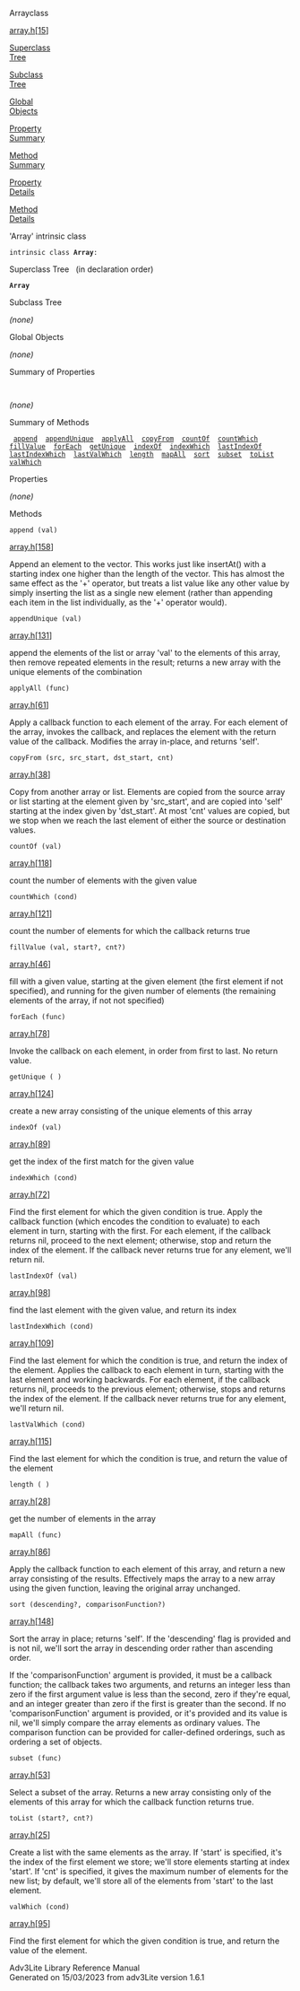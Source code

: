 <span class="title">Array</span><span class="type">class</span>

[array.h](../file/array.h.html)\[[15](../source/array.h.html#15)\]

[Superclass  
Tree](#_SuperClassTree_)

[Subclass  
Tree](#_SubClassTree_)

[Global  
Objects](#_ObjectSummary_)

[Property  
Summary](#_PropSummary_)

[Method  
Summary](#_MethodSummary_)

[Property  
Details](#_Properties_)

[Method  
Details](#_Methods_)

<div class="fdesc">

'Array' intrinsic class

`intrinsic class `**`Array`**` : `

</div>

<span id="_SuperClassTree_"></span>

<div class="mjhd">

<span class="hdln">Superclass Tree</span>   (in declaration order)

</div>

**`Array`**  
<span id="_SubClassTree_"></span>

<div class="mjhd">

<span class="hdln">Subclass Tree</span>  

</div>

*(none)* <span id="_ObjectSummary_"></span>

<div class="mjhd">

<span class="hdln">Global Objects</span>  

</div>

*(none)* <span id="_PropSummary_"></span>

<div class="mjhd">

<span class="hdln">Summary of Properties</span>  

</div>

` `

*(none)* <span id="_MethodSummary_"></span>

<div class="mjhd">

<span class="hdln">Summary of Methods</span>  

</div>

` `[`append`](#append)`  `[`appendUnique`](#appendUnique)`  `[`applyAll`](#applyAll)`  `[`copyFrom`](#copyFrom)`  `[`countOf`](#countOf)`  `[`countWhich`](#countWhich)`  `[`fillValue`](#fillValue)`  `[`forEach`](#forEach)`  `[`getUnique`](#getUnique)`  `[`indexOf`](#indexOf)`  `[`indexWhich`](#indexWhich)`  `[`lastIndexOf`](#lastIndexOf)`  `[`lastIndexWhich`](#lastIndexWhich)`  `[`lastValWhich`](#lastValWhich)`  `[`length`](#length)`  `[`mapAll`](#mapAll)`  `[`sort`](#sort)`  `[`subset`](#subset)`  `[`toList`](#toList)`  `[`valWhich`](#valWhich)`  `

<span id="_Properties_"></span>

<div class="mjhd">

<span class="hdln">Properties</span>  

</div>

*(none)* <span id="_Methods_"></span>

<div class="mjhd">

<span class="hdln">Methods</span>  

</div>

<span id="append"></span>

`append (val)`

[array.h](../file/array.h.html)\[[158](../source/array.h.html#158)\]

<div class="desc">

Append an element to the vector. This works just like insertAt() with a
starting index one higher than the length of the vector. This has almost
the same effect as the '+' operator, but treats a list value like any
other value by simply inserting the list as a single new element (rather
than appending each item in the list individually, as the '+' operator
would).

</div>

<span id="appendUnique"></span>

`appendUnique (val)`

[array.h](../file/array.h.html)\[[131](../source/array.h.html#131)\]

<div class="desc">

append the elements of the list or array 'val' to the elements of this
array, then remove repeated elements in the result; returns a new array
with the unique elements of the combination

</div>

<span id="applyAll"></span>

`applyAll (func)`

[array.h](../file/array.h.html)\[[61](../source/array.h.html#61)\]

<div class="desc">

Apply a callback function to each element of the array. For each element
of the array, invokes the callback, and replaces the element with the
return value of the callback. Modifies the array in-place, and returns
'self'.

</div>

<span id="copyFrom"></span>

`copyFrom (src, src_start, dst_start, cnt)`

[array.h](../file/array.h.html)\[[38](../source/array.h.html#38)\]

<div class="desc">

Copy from another array or list. Elements are copied from the source
array or list starting at the element given by 'src_start', and are
copied into 'self' starting at the index given by 'dst_start'. At most
'cnt' values are copied, but we stop when we reach the last element of
either the source or destination values.

</div>

<span id="countOf"></span>

`countOf (val)`

[array.h](../file/array.h.html)\[[118](../source/array.h.html#118)\]

<div class="desc">

count the number of elements with the given value

</div>

<span id="countWhich"></span>

`countWhich (cond)`

[array.h](../file/array.h.html)\[[121](../source/array.h.html#121)\]

<div class="desc">

count the number of elements for which the callback returns true

</div>

<span id="fillValue"></span>

`fillValue (val, start?, cnt?)`

[array.h](../file/array.h.html)\[[46](../source/array.h.html#46)\]

<div class="desc">

fill with a given value, starting at the given element (the first
element if not specified), and running for the given number of elements
(the remaining elements of the array, if not not specified)

</div>

<span id="forEach"></span>

`forEach (func)`

[array.h](../file/array.h.html)\[[78](../source/array.h.html#78)\]

<div class="desc">

Invoke the callback on each element, in order from first to last. No
return value.

</div>

<span id="getUnique"></span>

`getUnique ( )`

[array.h](../file/array.h.html)\[[124](../source/array.h.html#124)\]

<div class="desc">

create a new array consisting of the unique elements of this array

</div>

<span id="indexOf"></span>

`indexOf (val)`

[array.h](../file/array.h.html)\[[89](../source/array.h.html#89)\]

<div class="desc">

get the index of the first match for the given value

</div>

<span id="indexWhich"></span>

`indexWhich (cond)`

[array.h](../file/array.h.html)\[[72](../source/array.h.html#72)\]

<div class="desc">

Find the first element for which the given condition is true. Apply the
callback function (which encodes the condition to evaluate) to each
element in turn, starting with the first. For each element, if the
callback returns nil, proceed to the next element; otherwise, stop and
return the index of the element. If the callback never returns true for
any element, we'll return nil.

</div>

<span id="lastIndexOf"></span>

`lastIndexOf (val)`

[array.h](../file/array.h.html)\[[98](../source/array.h.html#98)\]

<div class="desc">

find the last element with the given value, and return its index

</div>

<span id="lastIndexWhich"></span>

`lastIndexWhich (cond)`

[array.h](../file/array.h.html)\[[109](../source/array.h.html#109)\]

<div class="desc">

Find the last element for which the condition is true, and return the
index of the element. Applies the callback to each element in turn,
starting with the last element and working backwards. For each element,
if the callback returns nil, proceeds to the previous element;
otherwise, stops and returns the index of the element. If the callback
never returns true for any element, we'll return nil.

</div>

<span id="lastValWhich"></span>

`lastValWhich (cond)`

[array.h](../file/array.h.html)\[[115](../source/array.h.html#115)\]

<div class="desc">

Find the last element for which the condition is true, and return the
value of the element

</div>

<span id="length"></span>

`length ( )`

[array.h](../file/array.h.html)\[[28](../source/array.h.html#28)\]

<div class="desc">

get the number of elements in the array

</div>

<span id="mapAll"></span>

`mapAll (func)`

[array.h](../file/array.h.html)\[[86](../source/array.h.html#86)\]

<div class="desc">

Apply the callback function to each element of this array, and return a
new array consisting of the results. Effectively maps the array to a new
array using the given function, leaving the original array unchanged.

</div>

<span id="sort"></span>

`sort (descending?, comparisonFunction?)`

[array.h](../file/array.h.html)\[[148](../source/array.h.html#148)\]

<div class="desc">

Sort the array in place; returns 'self'. If the 'descending' flag is
provided and is not nil, we'll sort the array in descending order rather
than ascending order.

If the 'comparisonFunction' argument is provided, it must be a callback
function; the callback takes two arguments, and returns an integer less
than zero if the first argument value is less than the second, zero if
they're equal, and an integer greater than zero if the first is greater
than the second. If no 'comparisonFunction' argument is provided, or
it's provided and its value is nil, we'll simply compare the array
elements as ordinary values. The comparison function can be provided for
caller-defined orderings, such as ordering a set of objects.

</div>

<span id="subset"></span>

`subset (func)`

[array.h](../file/array.h.html)\[[53](../source/array.h.html#53)\]

<div class="desc">

Select a subset of the array. Returns a new array consisting only of the
elements of this array for which the callback function returns true.

</div>

<span id="toList"></span>

`toList (start?, cnt?)`

[array.h](../file/array.h.html)\[[25](../source/array.h.html#25)\]

<div class="desc">

Create a list with the same elements as the array. If 'start' is
specified, it's the index of the first element we store; we'll store
elements starting at index 'start'. If 'cnt' is specified, it gives the
maximum number of elements for the new list; by default, we'll store all
of the elements from 'start' to the last element.

</div>

<span id="valWhich"></span>

`valWhich (cond)`

[array.h](../file/array.h.html)\[[95](../source/array.h.html#95)\]

<div class="desc">

Find the first element for which the given condition is true, and return
the value of the element.

</div>

<div class="ftr">

Adv3Lite Library Reference Manual  
Generated on 15/03/2023 from adv3Lite version 1.6.1

</div>
